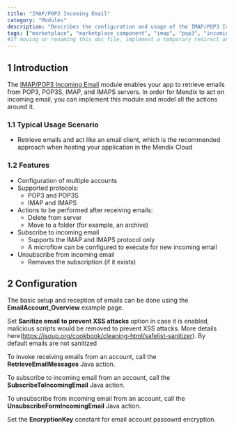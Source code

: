 ```yaml
---
title: "IMAP/POP3 Incoming Email"
category: "Modules"
description: "Describes the configuration and usage of the IMAP/POP3 Incoming Email module, which is available in the Mendix Marketplace."
tags: ["marketplace", "marketplace component", "imap", "pop3", "incoming email", "encryption", "platform support"]
#If moving or renaming this doc file, implement a temporary redirect and let the respective team know they should update the URL in the product. See Mapping to Products for more details.
---
```


## 1 Introduction

The [IMAP/POP3 Incoming Email](https://marketplace.mendix.com/link/component/1042/) module enables your app to retrieve emails from POP3, POP3S, IMAP, and IMAPS servers. In order for Mendix to act on incoming email, you can implement this module and model all the actions around it.

### 1.1 Typical Usage Scenario

* Retrieve emails and act like an email client, which is the recommended approach when hosting your application in the Mendix Cloud

### 1.2 Features

* Configuration of multiple accounts
* Supported protocols:
	* POP3 and POP3S
	* IMAP and IMAPS
* Actions to be performed after receiving emails:
	* Delete from server
	* Move to a folder (for example, an archive)
* Subscribe to incoming email
	* Supports the IMAP and IMAPS protocol only
	* A microflow can be configured to execute for new incoming email
* Unsubscribe from incoming email
	* Removes the subscription (if it exists)

## 2 Configuration

The basic setup and reception of emails can be done using the **EmailAccount_Overview** example page.

Set **Sanitize email to prevent XSS attacks** option in case it is enabled, malicious scripts would be removed to prevent XSS attacks. More details here(https://jsoup.org/cookbook/cleaning-html/safelist-sanitizer). By default emails are not sanitized

To invoke receiving emails from an account, call the **RetrieveEmailMessages** Java action.

To subscribe to incoming email from an account, call the **SubscribeToIncomingEmail** Java action.

To unsubscribe from incoming email from an account, call the **UnsubscribeFormIncomingEmail** Java action.

Set the **EncryptionKey** constant for email account passowrd encryption.
